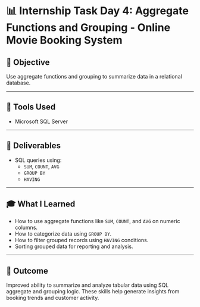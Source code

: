 
# 📊 Internship Task Day 4: Aggregate Functions and Grouping - Online Movie Booking System

## 📌 Objective
Use aggregate functions and grouping to summarize data in a relational database.

---

## 🧰 Tools Used
- Microsoft SQL Server

---

## 📁 Deliverables
- SQL queries using:
  - `SUM`, `COUNT`, `AVG`
  - `GROUP BY`
  - `HAVING`

---

## 🎓 What I Learned
- How to use aggregate functions like `SUM`, `COUNT`, and `AVG` on numeric columns.
- How to categorize data using `GROUP BY`.
- How to filter grouped records using `HAVING` conditions.
- Sorting grouped data for reporting and analysis.

---

## 📌 Outcome
Improved ability to summarize and analyze tabular data using SQL aggregate and grouping logic. These skills help generate insights from booking trends and customer activity.

